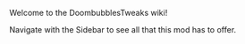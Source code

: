 Welcome to the DoombubblesTweaks wiki!

Navigate with the Sidebar to see all that this mod has to offer.
